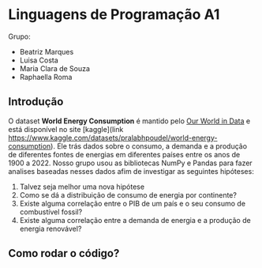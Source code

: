 # Linguagens de Programação A1

Grupo:
- Beatriz Marques
- Luisa Costa
- Maria Clara de Souza
- Raphaella Roma

## Introdução
O dataset **World Energy Consumption** é mantido pelo [Our World in Data](https://ourworldindata.org/) e está disponível no site [kaggle](link https://www.kaggle.com/datasets/pralabhpoudel/world-energy-consumption). Ele trás dados sobre o consumo, a demanda e a produção de diferentes fontes de energias em diferentes países entre os anos de 1900 a 2022. 
Nosso grupo usou as bibliotecas NumPy e Pandas para fazer analises baseadas nesses dados afim de investigar as seguintes hipóteses:

1. Talvez seja melhor uma nova hipótese 
2. Como se dá a distribuição de consumo de energia por continente?
3. Existe alguma correlação entre o PIB de um país e o seu consumo de combustível fossil?
4. Existe alguma correlação entre a demanda de energia e a produção de energia renovável?

## Como rodar o código? 

